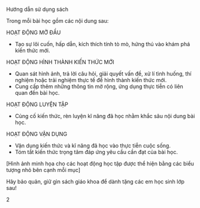 Hướng dẫn sử dụng sách

Trong mỗi bài học gồm các nội dung sau:

HOẠT ĐỘNG MỞ ĐẦU
- Tạo sự lôi cuốn, hấp dẫn, kích thích tính tò mò, hứng thú vào khám phá kiến thức mới.

HOẠT ĐỘNG HÌNH THÀNH KIẾN THỨC MỚI
- Quan sát hình ảnh, trả lời câu hỏi, giải quyết vấn đề, xử lí tình huống, thí nghiệm hoặc trải nghiệm thực tế để hình thành kiến thức mới.
- Cung cấp thêm những thông tin mở rộng, ứng dụng thực tiễn có liên quan đến bài học.

HOẠT ĐỘNG LUYỆN TẬP
- Củng cố kiến thức, rèn luyện kĩ năng đã học nhằm khắc sâu nội dung bài học.

HOẠT ĐỘNG VẬN DỤNG
- Vận dụng kiến thức và kĩ năng đã học vào thực tiễn cuộc sống.
- Tóm tắt kiến thức trọng tâm đáp ứng yêu cầu cần đạt của bài học.

[Hình ảnh minh họa cho các hoạt động học tập được thể hiện bằng các biểu tượng nhỏ bên cạnh mỗi mục]

Hãy bảo quản, giữ gìn sách giáo khoa để dành tặng các em học sinh lớp sau!

2